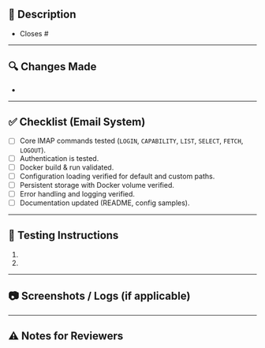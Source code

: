 ## 📌 Description
<!-- Provide a clear, concise description of what this PR does. -->

- Closes #<issue-number>

---

## 🔍 Changes Made
<!-- List key changes in bullet points. -->
- 

---

## ✅ Checklist (Email System)
- [ ] Core IMAP commands tested (`LOGIN`, `CAPABILITY`, `LIST`, `SELECT`, `FETCH`, `LOGOUT`).
- [ ] Authentication is tested.
- [ ] Docker build & run validated.
- [ ] Configuration loading verified for default and custom paths.
- [ ] Persistent storage with Docker volume verified.
- [ ] Error handling and logging verified.
- [ ] Documentation updated (README, config samples).

---

## 🧪 Testing Instructions
<!-- Explain how reviewers can test your changes. -->
1. 
2.

---

## 📷 Screenshots / Logs (if applicable)
<!-- Add screenshots of client tests, log snippets, etc. -->

---

## ⚠️ Notes for Reviewers
<!-- Add special notes for reviewers (e.g., schema changes, ports affected, config updates). -->